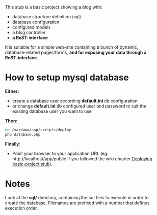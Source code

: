 This stub is a basic project showing a blog with:

- database structure definition (sql)
- database configuration
- configured models
- a blog controller
- **a ReST-interface**


It is suitable for a simple web-site containing a bunch of dynamic, database-related pages/forms,
**and for exposing your data through a ReST-interface**.


How to setup mysql database
===========================

**Either:**
- create a database user according **default.ini** db configuration
- or change **default.ini** db configured user and password to suit
  the existing database user you want to use

**Then:**
```bash
cd /var/www/app/scripts/deploy
php database.php
```

**Finally:**
- Point your browser to your application URL (eg. http://localhost/app/public if you followed the wiki chapter [Deploying basic-project stub](https://github.com/damiencorpataux/xfm-project-skeleton/wiki)).


Notes
=====

Look at the **sql/** directory, containing the sql files to execute in order to create the database.
Filenames are prefixed with a number that defines execution order.